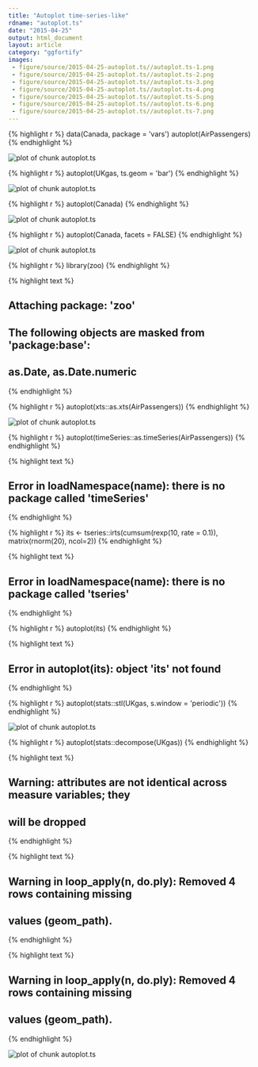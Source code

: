 ```yaml
---
title: "Autoplot time-series-like"
rdname: "autoplot.ts"
date: "2015-04-25"
output: html_document
layout: article
category: "ggfortify"
images:
 - figure/source/2015-04-25-autoplot.ts//autoplot.ts-1.png
 - figure/source/2015-04-25-autoplot.ts//autoplot.ts-2.png
 - figure/source/2015-04-25-autoplot.ts//autoplot.ts-3.png
 - figure/source/2015-04-25-autoplot.ts//autoplot.ts-4.png
 - figure/source/2015-04-25-autoplot.ts//autoplot.ts-5.png
 - figure/source/2015-04-25-autoplot.ts//autoplot.ts-6.png
 - figure/source/2015-04-25-autoplot.ts//autoplot.ts-7.png
---
```





{% highlight r %}
data(Canada, package = 'vars')
autoplot(AirPassengers)
{% endhighlight %}

![plot of chunk autoplot.ts](/allYourFigureAreBelongToUs/figure/source/2015-04-25-autoplot.ts/autoplot.ts-1.png) 

{% highlight r %}
autoplot(UKgas, ts.geom = 'bar')
{% endhighlight %}

![plot of chunk autoplot.ts](/allYourFigureAreBelongToUs/figure/source/2015-04-25-autoplot.ts/autoplot.ts-2.png) 

{% highlight r %}
autoplot(Canada)
{% endhighlight %}

![plot of chunk autoplot.ts](/allYourFigureAreBelongToUs/figure/source/2015-04-25-autoplot.ts/autoplot.ts-3.png) 

{% highlight r %}
autoplot(Canada, facets = FALSE)
{% endhighlight %}

![plot of chunk autoplot.ts](/allYourFigureAreBelongToUs/figure/source/2015-04-25-autoplot.ts/autoplot.ts-4.png) 

{% highlight r %}
library(zoo)
{% endhighlight %}



{% highlight text %}
## 
## Attaching package: 'zoo'
## 
## The following objects are masked from 'package:base':
## 
##     as.Date, as.Date.numeric
{% endhighlight %}



{% highlight r %}
autoplot(xts::as.xts(AirPassengers))
{% endhighlight %}

![plot of chunk autoplot.ts](/allYourFigureAreBelongToUs/figure/source/2015-04-25-autoplot.ts/autoplot.ts-5.png) 

{% highlight r %}
autoplot(timeSeries::as.timeSeries(AirPassengers))
{% endhighlight %}



{% highlight text %}
## Error in loadNamespace(name): there is no package called 'timeSeries'
{% endhighlight %}



{% highlight r %}
its <- tseries::irts(cumsum(rexp(10, rate = 0.1)), matrix(rnorm(20), ncol=2))
{% endhighlight %}



{% highlight text %}
## Error in loadNamespace(name): there is no package called 'tseries'
{% endhighlight %}



{% highlight r %}
autoplot(its)
{% endhighlight %}



{% highlight text %}
## Error in autoplot(its): object 'its' not found
{% endhighlight %}



{% highlight r %}
autoplot(stats::stl(UKgas, s.window = 'periodic'))
{% endhighlight %}

![plot of chunk autoplot.ts](/allYourFigureAreBelongToUs/figure/source/2015-04-25-autoplot.ts/autoplot.ts-6.png) 

{% highlight r %}
autoplot(stats::decompose(UKgas))
{% endhighlight %}



{% highlight text %}
## Warning: attributes are not identical across measure variables; they
## will be dropped
{% endhighlight %}



{% highlight text %}
## Warning in loop_apply(n, do.ply): Removed 4 rows containing missing
## values (geom_path).
{% endhighlight %}



{% highlight text %}
## Warning in loop_apply(n, do.ply): Removed 4 rows containing missing
## values (geom_path).
{% endhighlight %}

![plot of chunk autoplot.ts](/allYourFigureAreBelongToUs/figure/source/2015-04-25-autoplot.ts/autoplot.ts-7.png) 
